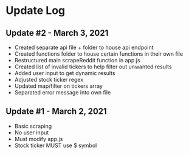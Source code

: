 # Update Log

## Update #2 - March 3, 2021

- Created separate api file + folder to house api endpoint
- Created functions folder to house certain functions in their own file
- Restructured main scrapeReddit function in app.js
- Created list of invalid tickers to help filter out unwanted results
- Added user input to get dynamic results
- Adjusted stock ticker regex
- Updated map/filter on tickers array
- Separated error message into own file

## Update #1 - March 2, 2021

- Basic scraping
- No user input
- Must modify app.js
- Stock ticker MUST use $ symbol
